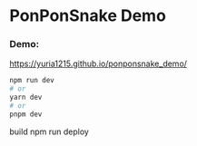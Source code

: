# PonPonSnake Demo

### Demo:
https://yuria1215.github.io/ponponsnake_demo/

```bash
npm run dev
# or
yarn dev
# or
pnpm dev
```

build
npm run deploy
